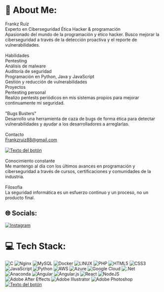 # 💫 About Me:
Frankz Ruiz<br>Experto en Ciberseguridad Ética Hacker & programación<br>Apasionado del mundo de la programación y ético hacker. Busco mejorar la ciberseguridad a través de la detección proactiva y el reporte de vulnerabilidades.<br><br>Habilidades<br>Pentesting<br>Análisis de malware<br>Auditoría de seguridad<br>Programación en Python, Java y JavaScript<br>Gestión y reducción de vulnerabilidades<br>Proyectos<br>Pentesting personal<br>Realizo pentests periódicos en mis sistemas propios para mejorar continuamente mi seguridad.<br><br>"Bugs Busters"<br>Desarrollo una herramienta de caza de bugs de forma ética para detectar vulnerabilidades y ayudar a los desarrolladores a arreglarlas.<br><br>Contacto<br>Frankzruiz88@gmail.com<br> <br> [![Texto del botón](https://img.shields.io/badge/LinkedIn-0A66C2?style=flat-square&logo=linkedin&logoColor=white)](https://www.linkedin.com/in/frankz-ruiz-a4a30525a)<br><br>Conocimiento constante<br>Me mantengo al día con los últimos avances en programación y ciberseguridad a través de cursos, certificaciones y comunidades de la industria.<br><br>Filosofía<br>La seguridad informática es un esfuerzo continuo y un proceso, no un producto final.


## 🌐 Socials:
[![Instagram](https://img.shields.io/badge/Instagram-%23E4405F.svg?logo=Instagram&logoColor=white)](https://instagram.com/frankz_ruiz)

# 💻 Tech Stack:
![C](https://img.shields.io/badge/c-%2300599C.svg?style=for-the-badge&logo=c&logoColor=white) ![Nginx](https://img.shields.io/badge/nginx-%23009639.svg?style=for-the-badge&logo=nginx&logoColor=white) ![MySQL](https://img.shields.io/badge/mysql-%2300f.svg?style=for-the-badge&logo=mysql&logoColor=white) ![Docker](https://img.shields.io/badge/docker-%230db7ed.svg?style=for-the-badge&logo=docker&logoColor=white) ![LINUX](https://img.shields.io/badge/Linux-FCC624?style=for-the-badge&logo=linux&logoColor=black) ![PHP](https://img.shields.io/badge/php-%23777BB4.svg?style=for-the-badge&logo=php&logoColor=white) ![HTML5](https://img.shields.io/badge/html5-%23E34F26.svg?style=for-the-badge&logo=html5&logoColor=white) ![CSS3](https://img.shields.io/badge/css3-%231572B6.svg?style=for-the-badge&logo=css3&logoColor=white) ![JavaScript](https://img.shields.io/badge/javascript-%23323330.svg?style=for-the-badge&logo=javascript&logoColor=%23F7DF1E) ![Python](https://img.shields.io/badge/python-3670A0?style=for-the-badge&logo=python&logoColor=ffdd54) ![AWS](https://img.shields.io/badge/AWS-%23FF9900.svg?style=for-the-badge&logo=amazon-aws&logoColor=white) ![Azure](https://img.shields.io/badge/azure-%230072C6.svg?style=for-the-badge&logo=azure-devops&logoColor=white) ![Google Cloud](https://img.shields.io/badge/Google%20Cloud-%234285F4.svg?style=for-the-badge&logo=google-cloud&logoColor=white) ![.Net](https://img.shields.io/badge/.NET-5C2D91?style=for-the-badge&logo=.net&logoColor=white) ![Anaconda](https://img.shields.io/badge/Anaconda-%2344A833.svg?style=for-the-badge&logo=anaconda&logoColor=white) ![Angular](https://img.shields.io/badge/angular-%23DD0031.svg?style=for-the-badge&logo=angular&logoColor=white) ![Angular.js](https://img.shields.io/badge/angular.js-%23E23237.svg?style=for-the-badge&logo=angularjs&logoColor=white) ![React](https://img.shields.io/badge/react-%2320232a.svg?style=for-the-badge&logo=react&logoColor=%2361DAFB) ![NodeJS](https://img.shields.io/badge/node.js-6DA55F?style=for-the-badge&logo=node.js&logoColor=white) ![Adobe After Effects](https://img.shields.io/badge/Adobe%20After%20Effects-9999FF.svg?style=for-the-badge&logo=Adobe%20After%20Effects&logoColor=white) ![Adobe Illustrator](https://img.shields.io/badge/adobeillustrator-%23FF9A00.svg?style=for-the-badge&logo=adobeillustrator&logoColor=white) ![Adobe Photoshop](https://img.shields.io/badge/adobephotoshop-%2331A8FF.svg?style=for-the-badge&logo=adobephotoshop&logoColor=white) [![Texto del botón](https://img.shields.io/badge/ChatGPT-3366FF?style=flat-square&logo=chatbot&logoColor=white)](URL_del_enlace)

